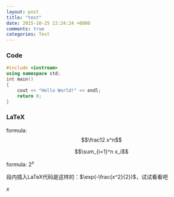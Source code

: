 ```yaml
---
layout: post
title: "test"
date: 2015-10-25 22:24:24 +0800
comments: true
categories: Test 
---
```


### Code

``` c++
#include <iostream>
using namespace std;
int main()
{
	cout << "Hello World!" << endl;
	return 0;
}
```

<!--more-->

### LaTeX

formula: $$\frac12 x^n$$

$$\sum_{i=1}^n x_i$$

formula: $2^x$

段内插入LaTeX代码是这样的：$\exp(-\frac{x^2}{2})$，试试看看吧

$x$

